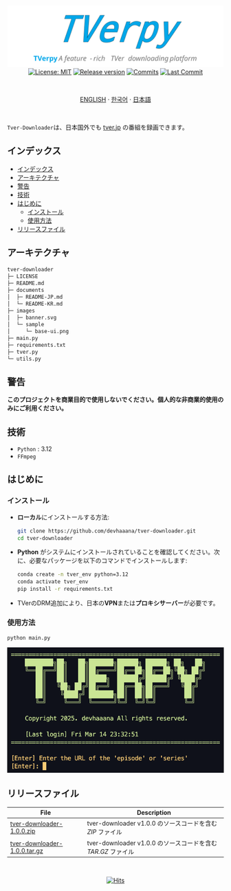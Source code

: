 <div align="center">

  [![tverpy](../images/banner.svg)](#readme)
  [![License: MIT](https://img.shields.io/badge/License-MIT-yellow.svg?style=for-the-badge)](LICENSE "License")
  [![Release version](https://img.shields.io/github/release/devhaaana/tver-downloader.svg?label=Download&style=for-the-badge)](#release-files "Release Files")
  [![Commits](https://img.shields.io/github/commit-activity/y/devhaaana/tver-downloader.svg?label=commits&style=for-the-badge)](https://github.com/devhaaana/tver-downloader/commits "Commit History")
  [![Last Commit](https://img.shields.io/github/last-commit/devhaaana/tver-downloader.svg?label=&style=for-the-badge&display_timestamp=committer)](https://github.com/devhaaana/tver-downloader/pulse/monthly "Last Commit")

</div>

<br />

<div align="center">

[ENGLISH](/README.md)  ·  [한국어](/documents/README-KR.md)  ·  [日本語](/documents/README-JP.md)

</div>

<br />

`Tver-Downloader`は、日本国外でも [tver.jp](https://tver.jp/) の番組を録画できます。

## インデックス

- [インデックス](#インデックス)
- [アーキテクチャ](#アーキテクチャ)
- [警告](#警告)
- [技術](#技術)
- [はじめに](#はじめに)
  - [インストール](#インストール)
  - [使用方法](#使用方法)
- [リリースファイル](#リリースファイル)

## アーキテクチャ

```
tver-downloader
├─ LICENSE
├─ README.md
├─ documents
│  ├─ README-JP.md
│  └─ README-KR.md
├─ images
│  ├─ banner.svg
│  └─ sample
│     └─ base-ui.png
├─ main.py
├─ requirements.txt
├─ tver.py
└─ utils.py
```

## 警告

**このプロジェクトを商業目的で使用しないでください。個人的な非商業的使用のみにご利用ください。**

## 技術

- `Python` : 3.12
- `FFmpeg`

## はじめに

### インストール

- **ローカル**にインストールする方法:

  ```bash
  git clone https://github.com/devhaaana/tver-downloader.git
  cd tver-downloader
  ```
- **Python** がシステムにインストールされていることを確認してください。次に、必要なパッケージを以下のコマンドでインストールします:

  ```bash
  conda create -n tver_env python=3.12
  conda activate tver_env
  pip install -r requirements.txt
  ```
- TVerのDRM追加により、日本の**VPN**または**プロキシサーバー**が必要です。

### 使用方法

```bash
python main.py
```

![base-ui](../images/sample/base-ui.png)

## リリースファイル

| File                                                                                                      | Description                                                    |
| --------------------------------------------------------------------------------------------------------- | -------------------------------------------------------------- |
| [tver-downloader-1.0.0.zip](https://github.com/devhaaana/tver-downloader/archive/refs/tags/v1.0.0.zip)       | tver-downloader v1.0.0 のソースコードを含む*ZIP* ファイル    |
| [tver-downloader-1.0.0.tar.gz](https://github.com/devhaaana/tver-downloader/archive/refs/tags/v1.0.0.tar.gz) | tver-downloader v1.0.0 のソースコードを含む*TAR.GZ* ファイル |

<br />

<div align="center">

  [![Hits](https://hits.seeyoufarm.com/api/count/incr/badge.svg?url=https%3A%2F%2Fgithub.com%2Fdevhaaana%2Ftver-downloader.git&count_bg=%23000000&title_bg=%23000000&icon=github.svg&icon_color=%23FFFFFF&title=GitHub&edge_flat=false)](https://hits.seeyoufarm.com)

</div>

